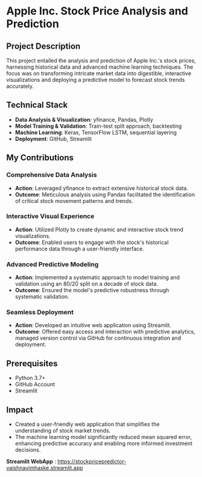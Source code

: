 # Apple Inc. Stock Price Analysis and Prediction

## Project Description
This project entailed the analysis and prediction of Apple Inc.'s stock prices, harnessing historical data and advanced machine learning techniques. The focus was on transforming intricate market data into digestible, interactive visualizations and deploying a predictive model to forecast stock trends accurately.

## Technical Stack
- **Data Analysis & Visualization**: yfinance, Pandas, Plotly
- **Model Training & Validation**: Train-test split approach, backtesting
- **Machine Learning**: Keras, TensorFlow LSTM, sequential layering
- **Deployment**: GitHub, Streamlit

## My Contributions
### Comprehensive Data Analysis
- **Action**: Leveraged yfinance to extract extensive historical stock data.
- **Outcome**: Meticulous analysis using Pandas facilitated the identification of critical stock movement patterns and trends.

### Interactive Visual Experience
- **Action**: Utilized Plotly to create dynamic and interactive stock trend visualizations.
- **Outcome**: Enabled users to engage with the stock's historical performance data through a user-friendly interface.

### Advanced Predictive Modeling
- **Action**: Implemented a systematic approach to model training and validation using an 80/20 split on a decade of stock data.
- **Outcome**: Ensured the model's predictive robustness through systematic validation.

### Seamless Deployment
- **Action**: Developed an intuitive web application using Streamlit.
- **Outcome**: Offered easy access and interaction with predictive analytics, managed version control via GitHub for continuous integration and deployment.


## Prerequisites
- Python 3.7+
- GitHub Account
- Streamlit

## Impact
- Created a user-friendly web application that simplifies the understanding of stock market trends.
- The machine learning model significantly reduced mean squared error, enhancing predictive accuracy and enabling more informed investment decisions.

**Streamlit WebApp** : https://stockpricepredictor-vaishnavimhaske.streamlit.app
